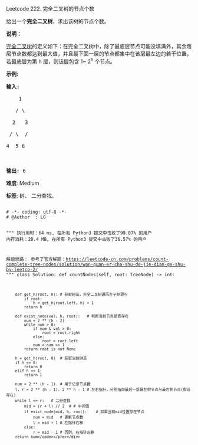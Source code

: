 Leetcode 222. 完全二叉树的节点个数
<p>给出一个<strong>完全二叉树</strong>，求出该树的节点个数。</p>


<p><strong>说明：</strong></p>



<p><a href="https://baike.baidu.com/item/%E5%AE%8C%E5%85%A8%E4%BA%8C%E5%8F%89%E6%A0%91/7773232?fr=aladdin">完全二叉树</a>的定义如下：在完全二叉树中，除了最底层节点可能没填满外，其余每层节点数都达到最大值，并且最下面一层的节点都集中在该层最左边的若干位置。若最底层为第 h 层，则该层包含 1~&nbsp;2<sup>h</sup>&nbsp;个节点。</p>



<p><strong>示例:</strong></p>



<pre><strong>输入:</strong> 

    1

   / \

  2   3

 / \  /

4  5 6



<strong>输出:</strong> 6</pre>





 **难度**: Medium



 **标签**: 树、 二分查找、 





<div class="hcb_wrap">
<pre class="prism undefined-numbers lang-python" data-lang="Python"><code>
# -*- coding: utf-8 -*-
# @Author  : LG

"""
执行用时：64 ms, 在所有 Python3 提交中击败了99.87% 的用户
内存消耗：20.4 MB, 在所有 Python3 提交中击败了36.57% 的用户

解题思路：
    参考了官方解题：https://leetcode-cn.com/problems/count-complete-tree-nodes/solution/wan-quan-er-cha-shu-de-jie-dian-ge-shu-by-leetco-2/
"""
class Solution:
    def countNodes(self, root: TreeNode) -> int:

        def get_h(root, h): # 获取树高，完全二叉树遍历左子树即可
            if root:
                h = get_h(root.left, h) + 1
            return h

        def exist_node(val, h, root):   # 判断当前节点是否存在
            num = 2 ** (h - 2)
            while num > 0:
                if num & val > 0:
                    root = root.right
                else:
                    root = root.left
                num = num >> 1
            return root is not None

        h = get_h(root, 0)  # 获取当前树高
        if h == 0:
            return 0
        elif h == 1:
            return 1

        num = 2 ** (h - 1)  # 用于记录节点数
        l, r = 2 ** (h - 1), 2 ** h - 1 # 左右指针，分别指向最后一层最左侧节点与最右侧节点(假设存在)
        while l <= r:   # 二分查找
            mid = (r + l) // 2  # # 中间值
            if exist_node(mid, h, root):    # 如果当前mid位置存在节点
                num = mid   # 更新节点数
                l = mid + 1 # 左指针右移
            else:
                r = mid - 1 # 否则，右指针左移
        return num</code></pre></div>
